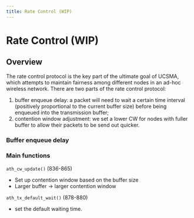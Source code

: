```yaml
---
title: Rate Control (WIP)
---
```


# Rate Control (WIP)

## Overview

The rate control protocol is the key part of the ultimate goal of UCSMA, which attempts to maintain fairness among different nodes in an ad-hoc wireless network. There are two parts of the rate control protocol:

1. buffer enqueue delay: a packet will need to wait a certain time interval (positively proportional to the current buffer size) before being enqueued into the transmission buffer; 
2. contention window adjustment: we set a lower CW for nodes with fuller buffer to allow their packets to be send out quicker.

### Buffer enqueue delay










### Main functions
`ath_cw_update()` (836-865)
* Set up contention window based on the buffer size
* Larger buffer -> larger contention window

`ath_tx_default_wait()` (878-880)
* set the default waiting time.
